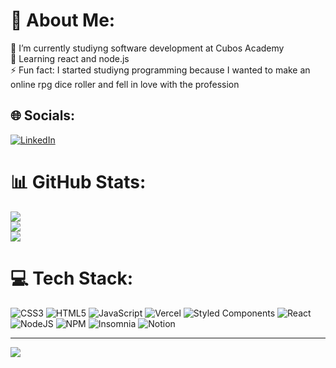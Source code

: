 # 💫 About Me:
🔭 I’m currently studiyng software development at Cubos Academy<br>🌱 Learning react and node.js<br>⚡ Fun fact: I started studiyng programming because I wanted to make an online rpg dice roller and fell in love with the profession

## 🌐 Socials:
[![LinkedIn](https://img.shields.io/badge/LinkedIn-%230077B5.svg?logo=linkedin&logoColor=white)](https://linkedin.com/in/https://www.linkedin.com/in/paulovalleriote/) 

# 📊 GitHub Stats:
![](https://github-readme-stats.vercel.app/api?username=paulo-valleriote&theme=dracula&hide_border=true&include_all_commits=true&count_private=false)<br/>
![](https://github-readme-streak-stats.herokuapp.com/?user=paulo-valleriote&theme=dracula&hide_border=true)<br/>
![](https://github-readme-stats.vercel.app/api/top-langs/?username=paulo-valleriote&theme=dracula&hide_border=true&include_all_commits=true&count_private=false&layout=compact)

# 💻 Tech Stack:
![CSS3](https://img.shields.io/badge/css3-%231572B6.svg?style=for-the-badge&logo=css3&logoColor=white) ![HTML5](https://img.shields.io/badge/html5-%23E34F26.svg?style=for-the-badge&logo=html5&logoColor=white) ![JavaScript](https://img.shields.io/badge/javascript-%23323330.svg?style=for-the-badge&logo=javascript&logoColor=%23F7DF1E) ![Vercel](https://img.shields.io/badge/vercel-%23000000.svg?style=for-the-badge&logo=vercel&logoColor=white) ![Styled Components](https://img.shields.io/badge/styled--components-DB7093?style=for-the-badge&logo=styled-components&logoColor=white) ![React](https://img.shields.io/badge/react-%2320232a.svg?style=for-the-badge&logo=react&logoColor=%2361DAFB) ![NodeJS](https://img.shields.io/badge/node.js-6DA55F?style=for-the-badge&logo=node.js&logoColor=white) ![NPM](https://img.shields.io/badge/NPM-%23000000.svg?style=for-the-badge&logo=npm&logoColor=white) ![Insomnia](https://img.shields.io/badge/Insomnia-black?style=for-the-badge&logo=insomnia&logoColor=5849BE) ![Notion](https://img.shields.io/badge/Notion-%23000000.svg?style=for-the-badge&logo=notion&logoColor=white)

---
[![](https://visitcount.itsvg.in/api?id=paulo-valleriote&icon=0&color=0)](https://visitcount.itsvg.in)

<!-- Proudly created with GPRM ( https://gprm.itsvg.in ) -->
